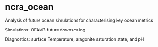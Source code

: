 # ncra_ocean
Analysis of future ocean simulations for characterising key ocean metrics

Simulations: OFAM3 future downscaling

Diagnostics:  surface Temperature, aragonite saturation state, and pH
